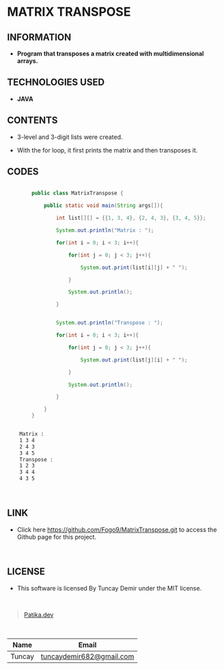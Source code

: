 # **MATRIX TRANSPOSE**

## INFORMATION

* **Program that transposes a matrix created with multidimensional arrays.**

## TECHNOLOGIES USED

* **JAVA**

## CONTENTS

* 3-level and 3-digit lists were created.

* With the for loop, it first prints the matrix and then transposes it.

## CODES

```Java

        public class MatrixTranspose {

            public static void main(String args[]){

                int list[][] = {{1, 3, 4}, {2, 4, 3}, {3, 4, 5}};

                System.out.println("Matrix : ");

                for(int i = 0; i < 3; i++){

                    for(int j = 0; j < 3; j++){

                        System.out.print(list[i][j] + " ");

                    }

                    System.out.println();

                }


```

```Java

                System.out.println("Transpose : ");

                for(int i = 0; i < 3; i++){

                    for(int j = 0; j < 3; j++){

                        System.out.print(list[j][i] + " ");

                    }

                    System.out.println();

                }

            }
        }

```

```bash

    Matrix :
    1 3 4
    2 4 3
    3 4 5
    Transpose :
    1 2 3
    3 4 4
    4 3 5

```

<br />

## LINK

* Click here https://github.com/Fogo9/MatrixTranspose.git to access the Github page for this project.

<br />

## LICENSE

* This software is licensed By Tuncay Demir under the MIT license.

<br />

>[Patika.dev](https://app.patika.dev/fogomurphy)

<br/>

| Name |  Email |
| ---- |  ----- |
| Tuncay | tuncaydemir682@gmail.com |
